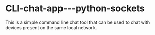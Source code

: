 # CLI-chat-app---python-sockets
This is a simple command line chat tool that can be used to chat with devices present on the same local network.
